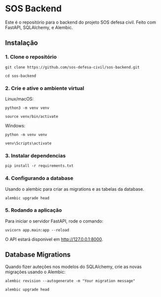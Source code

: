 # SOS Backend

Este é o repositório para o backend do projeto SOS defesa civil. Feito com FastAPI, SQLAlchemy, e Alembic.

## Instalação

### 1. Clone o repositório

```
git clone https://github.com/sos-defesa-civil/sos-backend.git

cd sos-backend
```

### 2. Crie e ative o ambiente virtual

Linux/macOS:

```
python3 -m venv venv

source venv/bin/activate
```
Windows:

```
python -m venv venv

venv\Scripts\activate
```

### 3. Instalar dependencias


```
pip install -r requirements.txt
```

### 4. Configurando a database

Usando o alembic para criar as migrations e as tabelas da database.

```
alembic upgrade head
```

### 5. Rodando a aplicação

Para iniciar o servidor FastAPI, rode o comando:

```
uvicorn app.main:app --reload
```

O API estará disponivel em http://127.0.0.1:8000.

## Database Migrations

Quando fizer auteções nos modelos do SQLAlchemy, crie as novas migrações usando o Alembic:  

```
alembic revision --autogenerate -m "Your migration message"

alembic upgrade head
```
